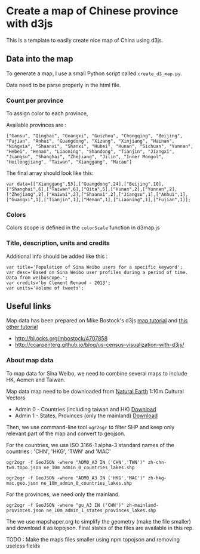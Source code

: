 # Create a map of Chinese province with d3js

This is a template to easily create nice map of China using d3js.

## Data into the map

To generate a map, I use a small Python script called ```create_d3_map.py```.


Data need to be parse properly in the html file. 

### Count per province

To assign color to each province, 

Available provinces are :

    ["Gansu", "Qinghai", "Guangxi", "Guizhou", "Chongqing", "Beijing", "Fujian", "Anhui", "Guangdong", "Xizang", "Xinjiang", "Hainan", "Ningxia", "Shaanxi", "Shanxi", "Hubei", "Hunan", "Sichuan", "Yunnan", "Hebei", "Henan", "Liaoning", "Shandong", "Tianjin", "Jiangxi", "Jiangsu", "Shanghai", "Zhejiang", "Jilin", "Inner Mongol", "Heilongjiang", "Taiwan", "Xianggang", "Macau"]

The final array should look like this:

    var data=[["Xianggang",53],["Guangdong",24],["Beijing",10],["Shanghai",6],["Taiwan",6],["Qita",5],["Hunan",2],["Yunnan",2],["Zhejiang",2],["Haiwai",2],["Shaanxi",2],["Jiangsu",1],["Anhui",1],["Guangxi",1],["Tianjin",1],["Henan",1],["Liaoning",1],["Fujian",1]];

### Colors

Colors scope is defined in the ```colorScale``` function in d3map.js

### Title, description, units and credits

Additional info should be added like this :

    var title='Population of Sina Weibo users for a specific keyword';
    var desc='Based on Sina Weibo user profiles during a period of time. Data from weiboscope.';
    var credits='by Clement Renaud - 2013';
    var units='Volume of tweets';


## Useful links

Map data has been prepared on Mike Bostock's d3js [map tutorial](http://bost.ocks.org/mike/map/) and [this other tutorial](http://www.tnoda.com/blog/2013-12-07)

* http://bl.ocks.org/mbostock/4707858
* http://ccarpenterg.github.io/blog/us-census-visualization-with-d3js/


### About map data
To map data for Sina Weibo, we need to combine several maps to include HK, Aomen and Taiwan. 

Map data map need to be downloaded from [Natural Earth](www.naturalearthdata.com) 1:10m Cultural Vectors 

* Admin 0 - Countries (including taiwan and HK)  [Download](http://www.naturalearthdata.com/http//www.naturalearthdata.com/download/10m/cultural/ne_10m_admin_0_countries_lakes.zip)
* Admin 1 - States, Provinces (only the mainland) [Download](http://www.naturalearthdata.com/http//www.naturalearthdata.com/download/10m/cultural/ne_10m_admin_1_states_provinces_lakes.zip)

Then, we use command-line tool ```ogr2ogr``` to filter SHP and keep only relevant part of the map and convert to geojson.

For the countries, we use ISO 3166-1 alpha-3 standard names of the countries : 'CHN', 'HKG', 'TWN' and 'MAC'
 
    ogr2ogr -f GeoJSON -where "ADM0_A3 IN ('CHN','TWN')" zh-chn-twn.topo.json ne_10m_admin_0_countries_lakes.shp

    ogr2ogr -f GeoJSON -where "ADM0_A3 IN ('HKG','MAC')" zh-hkg-mac.geo.json ne_10m_admin_0_countries_lakes.shp

For the provinces, we need only the mainland.
    
    ogr2ogr -f GeoJSON -where "gu_A3 IN ('CHN')" zh-mainland-provinces.json ne_10m_admin_1_states_provinces_lakes.shp 

The we use mapshaper.org to simplify the geometry (make the file smaller) and download it as topojson. Final states of the files are available in this rep. 

TODO : Make the maps files smaller using npm topojson and removing useless fields